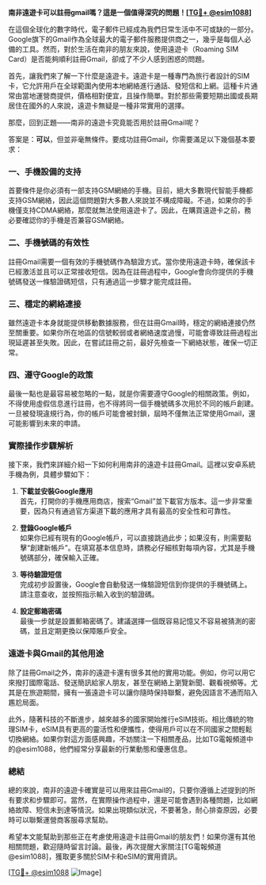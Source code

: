 **南非遠遊卡可以註冊gmail嗎？這是一個值得深究的問題！[[TG💪+ @esim1088](https://t.me/s/esim1088)]**

在這個全球化的數字時代，電子郵件已經成為我們日常生活中不可或缺的一部分。Google旗下的Gmail作為全球最大的電子郵件服務提供商之一，幾乎是每個人必備的工具。然而，對於生活在南非的朋友來說，使用遠遊卡（Roaming SIM Card）是否能夠順利註冊Gmail，卻成了不少人感到困惑的問題。

首先，讓我們來了解一下什麼是遠遊卡。遠遊卡是一種專門為旅行者設計的SIM卡，它允許用戶在全球範圍內使用本地網絡進行通話、發短信和上網。這種卡片通常由當地運營商提供，價格相對便宜，且操作簡單。對於那些需要短期出國或長期居住在國外的人來說，遠遊卡無疑是一種非常實用的選擇。

那麼，回到正題——南非的遠遊卡究竟能否用於註冊Gmail呢？

答案是：**可以**，但並非毫無條件。要成功註冊Gmail，你需要滿足以下幾個基本要求：

### 一、手機設備的支持

首要條件是你必須有一部支持GSM網絡的手機。目前，絕大多數現代智能手機都支持GSM網絡，因此這個問題對大多數人來說並不構成障礙。不過，如果你的手機僅支持CDMA網絡，那麼就無法使用遠遊卡了。因此，在購買遠遊卡之前，務必要確認你的手機是否兼容GSM網絡。

### 二、手機號碼的有效性

註冊Gmail需要一個有效的手機號碼作為驗證方式。當你使用遠遊卡時，確保該卡已經激活並且可以正常接收短信。因為在註冊過程中，Google會向你提供的手機號碼發送一條驗證碼短信，只有通過這一步驟才能完成註冊。

### 三、穩定的網絡連接

雖然遠遊卡本身就能提供移動數據服務，但在註冊Gmail時，穩定的網絡連接仍然至關重要。如果你所在地區的信號較弱或者網絡速度過慢，可能會導致註冊過程出現延遲甚至失敗。因此，在嘗試註冊之前，最好先檢查一下網絡狀態，確保一切正常。

### 四、遵守Google的政策

最後一點也是最容易被忽略的一點，就是你需要遵守Google的相關政策。例如，不得使用虛假信息進行註冊，也不得將同一個手機號碼多次用於不同的帳戶創建。一旦被發現違規行為，你的帳戶可能會被封鎖，屆時不僅無法正常使用Gmail，還可能影響到未來的申請。

### 實際操作步驟解析

接下來，我們來詳細介紹一下如何利用南非的遠遊卡註冊Gmail。這裡以安卓系統手機為例，具體步驟如下：

1. **下載並安裝Google應用**  
   首先，打開你的手機應用商店，搜索“Gmail”並下載官方版本。這一步非常重要，因為只有通過官方渠道下載的應用才具有最高的安全性和可靠性。

2. **登錄Google帳戶**  
   如果你已經有現有的Google帳戶，可以直接跳過此步；如果沒有，則需要點擊“創建新帳戶”。在填寫基本信息時，請務必仔細核對每項內容，尤其是手機號碼部分，確保輸入正確。

3. **等待驗證短信**  
   完成初步設置後，Google會自動發送一條驗證短信到你提供的手機號碼上。請注意查收，並按照指示輸入收到的驗證碼。

4. **設定郵箱密碼**  
   最後一步就是設置郵箱密碼了。建議選擇一個既容易記憶又不容易被猜測的密碼，並且定期更換以保障賬戶安全。

### 遠遊卡與Gmail的其他用途

除了註冊Gmail之外，南非的遠遊卡還有很多其他的實用功能。例如，你可以用它來撥打國際電話、發送簡訊給家人朋友，甚至在網絡上瀏覽新聞、觀看視頻等。尤其是在旅遊期間，擁有一張遠遊卡可以讓你隨時保持聯繫，避免因語言不通而陷入尷尬局面。

此外，隨著科技的不斷進步，越來越多的國家開始推行eSIM技術。相比傳統的物理SIM卡，eSIM具有更高的靈活性和便攜性，使得用戶可以在不同國家之間輕鬆切換網絡。如果你對這方面感興趣，不妨關注一下相關產品，比如TG電報頻道中的@esim1088，他們經常分享最新的行業動態和優惠信息。

### 總結

總的來說，南非的遠遊卡確實是可以用來註冊Gmail的，只要你遵循上述提到的所有要求和步驟即可。當然，在實際操作過程中，還是可能會遇到各種問題，比如網絡故障、短信未到達等情況。如果出現類似狀況，不要著急，耐心排查原因，必要時可以聯繫運營商客服尋求幫助。

希望本文能幫助到那些正在考慮使用遠遊卡註冊Gmail的朋友們！如果你還有其他相關問題，歡迎隨時留言討論。最後，再次提醒大家關注[TG電報頻道 @esim1088]，獲取更多關於SIM卡和eSIM的實用資訊。

[[TG💪+ @esim1088](https://t.me/s/esim1088) ![Image](https://i.postimg.cc/4NQfJmqS/Snipaste-2025-05-13-00-14-12.png)]